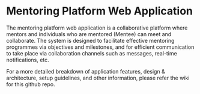 # Mentoring Platform Web Application
The mentoring platform web application is a collaborative platform where mentors and individuals who are mentored (Mentee) can meet and collaborate. The system is designed to facilitate effective mentoring programmes via objectives and milestones, and for efficient communication to take place via collaboration channels such as messages, real-time notifications, etc.

For a more detailed breakdown of application features, design & architecture, setup guidelines, and other information, please refer the wiki for this github repo.
